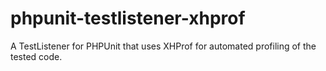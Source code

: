 phpunit-testlistener-xhprof
===========================

A TestListener for PHPUnit that uses XHProf for automated profiling of the tested code.
